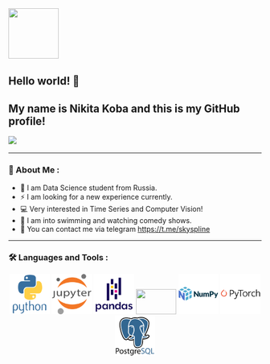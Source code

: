 <img src="https://media.giphy.com/media/du3J3cXyzhj75IOgvA/giphy.gif" width="100" height="100" />

<h2 align="left">Hello world! 👋</h2>
<h2 align="left">My name is Nikita Koba and this is my GitHub profile!</h2>

![](https://komarev.com/ghpvc/?username=ZeroSpline)

---

<h3 align="left">📝 About Me :</h3>

- 🚀 I am Data Science student from Russia.
- ⚡ I am looking for a new experience currently.
- 💻 Very interested in Time Series and Computer Vision!
- 🌊 I am into swimming and watching comedy shows.
- 💬 You can contact me via telegram https://t.me/skyspline

---

<h3 align="left">🛠 Languages and Tools :</h3>
<div id="header" align="center">
<img src="https://github.com/devicons/devicon/blob/master/icons/python/python-original-wordmark.svg" width="80" height="80" />
<img src="https://github.com/devicons/devicon/blob/master/icons/jupyter/jupyter-original-wordmark.svg" width="80" height="80" />
<img src="https://github.com/devicons/devicon/blob/master/icons/pandas/pandas-original-wordmark.svg" width="80" height="80" />
<img src="https://camo.githubusercontent.com/ceadf8d37c3b54d631a2824c6a36d1efedf9f6a44239a7deece27aa384607d9c/68747470733a2f2f75706c6f61642e77696b696d656469612e6f72672f77696b6970656469612f636f6d6d6f6e732f7468756d622f302f30352f5363696b69745f6c6561726e5f6c6f676f5f736d616c6c2e7376672f32363070782d5363696b69745f6c6561726e5f6c6f676f5f736d616c6c2e7376672e706e67" width="80" height="50" />
<img src="https://github.com/devicons/devicon/blob/master/icons/numpy/numpy-original-wordmark.svg" width="80" height="80" />
<img src="https://github.com/devicons/devicon/blob/master/icons/pytorch/pytorch-original-wordmark.svg" width="80" height="80" />
<img src="https://github.com/devicons/devicon/blob/master/icons/postgresql/postgresql-original-wordmark.svg" width="80" height="80" />
</div>

<!--
**ZeroSpline/ZeroSpline** is a ✨ _special_ ✨ repository because its `README.md` (this file) appears on your GitHub profile.

Here are some ideas to get you started:

- 🔭 I’m currently working on ...
- 🌱 I’m currently learning ...
- 👯 I’m looking to collaborate on ...
- 🤔 I’m looking for help with ...
- 💬 Ask me about ...
- 📫 How to reach me: ...
- 😄 Pronouns: ...
- ⚡ Fun fact: ...
-->
